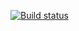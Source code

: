 [![Build status](https://ci.appveyor.com/api/projects/status/fclikl06fw5whkia/branch/master?svg=true)](https://ci.appveyor.com/project/natashta/hw-test-4-3/branch/master)
